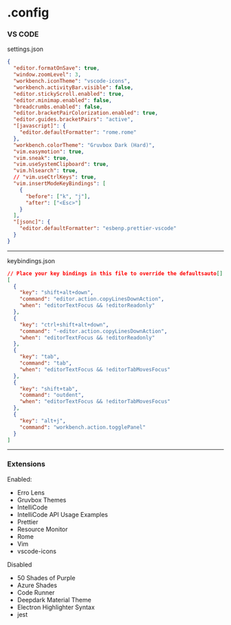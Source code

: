 # .config

### VS CODE

settings.json

```json
{
  "editor.formatOnSave": true,
  "window.zoomLevel": 3,
  "workbench.iconTheme": "vscode-icons",
  "workbench.activityBar.visible": false,
  "editor.stickyScroll.enabled": true,
  "editor.minimap.enabled": false,
  "breadcrumbs.enabled": false,
  "editor.bracketPairColorization.enabled": true,
  "editor.guides.bracketPairs": "active",
  "[javascript]": {
    "editor.defaultFormatter": "rome.rome"
  },
  "workbench.colorTheme": "Gruvbox Dark (Hard)",
  "vim.easymotion": true,
  "vim.sneak": true,
  "vim.useSystemClipboard": true,
  "vim.hlsearch": true,
  // "vim.useCtrlKeys": true,
  "vim.insertModeKeyBindings": [
    {
      "before": ["k", "j"],
      "after": ["<Esc>"]
    }
  ],
  "[jsonc]": {
    "editor.defaultFormatter": "esbenp.prettier-vscode"
  }
}
```

---

keybindings.json

```json
// Place your key bindings in this file to override the defaultsauto[]
[
  {
    "key": "shift+alt+down",
    "command": "editor.action.copyLinesDownAction",
    "when": "editorTextFocus && !editorReadonly"
  },
  {
    "key": "ctrl+shift+alt+down",
    "command": "-editor.action.copyLinesDownAction",
    "when": "editorTextFocus && !editorReadonly"
  },
  {
    "key": "tab",
    "command": "tab",
    "when": "editorTextFocus && !editorTabMovesFocus"
  },
  {
    "key": "shift+tab",
    "command": "outdent",
    "when": "editorTextFocus && !editorTabMovesFocus"
  },
  {
    "key": "alt+j",
    "command": "workbench.action.togglePanel"
  }
]
```

---

### Extensions

Enabled:

- Erro Lens
- Gruvbox Themes
- IntelliCode
- IntelliCode API Usage Examples
- Prettier
- Resource Monitor
- Rome
- Vim
- vscode-icons

Disabled

- 50 Shades of Purple
- Azure Shades
- Code Runner
- Deepdark Material Theme
- Electron Highlighter Syntax
- jest

